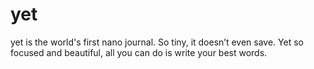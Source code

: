 # yet

yet is the world's first nano journal. So tiny, it doesn’t even save. Yet so focused and beautiful, all you can do is write your best words.
